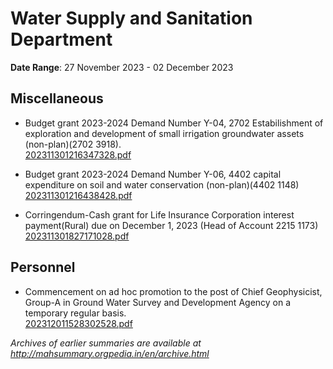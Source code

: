 # Water Supply and Sanitation Department

**Date Range**: 27 November 2023 - 02 December 2023


## Miscellaneous
- Budget grant 2023-2024 Demand Number Y-04, 2702 Estabilishment of exploration and development of small irrigation groundwater assets (non-plan)(2702 3918).\
  [202311301216347328.pdf](https://gr.maharashtra.gov.in/Site/Upload/Government%20Resolutions/English/202311301216347328.pdf)

- Budget grant 2023-2024 Demand Number Y-06, 4402 capital expenditure on soil and water conservation (non-plan)(4402 1148)\
  [202311301216438428.pdf](https://gr.maharashtra.gov.in/Site/Upload/Government%20Resolutions/English/202311301216438428.pdf)

- Corringendum-Cash grant for Life Insurance Corporation interest payment(Rural) due on December 1, 2023 (Head of Account 2215 1173)\
  [202311301827171028.pdf](https://gr.maharashtra.gov.in/Site/Upload/Government%20Resolutions/English/202311301827171028.pdf)

## Personnel
- Commencement on ad hoc promotion to the post of Chief Geophysicist, Group-A in Ground Water Survey and Development Agency on a temporary regular basis.\
  [202312011528302528.pdf](https://gr.maharashtra.gov.in/Site/Upload/Government%20Resolutions/English/202312011528302528.pdf)


*Archives of earlier summaries are available at http://mahsummary.orgpedia.in/en/archive.html*
